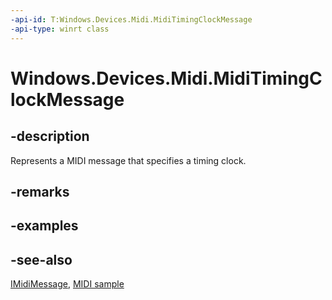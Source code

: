 ----api-id: T:Windows.Devices.Midi.MidiTimingClockMessage
-api-type: winrt class
---<!-- Class syntax.public class MidiTimingClockMessage : Windows.Devices.Midi.IMidiMessage--># Windows.Devices.Midi.MidiTimingClockMessage## -descriptionRepresents a MIDI message that specifies a timing clock.## -remarks## -examples## -see-also[IMidiMessage](imidimessage.md), [MIDI  sample](http://go.microsoft.com/fwlink/p/?LinkID=394281)